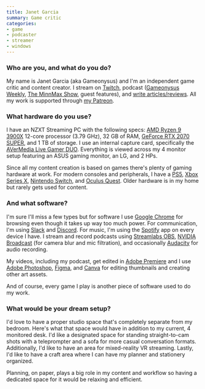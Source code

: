 ```yaml
---
title: Janet Garcia
summary: Game critic
categories:
- game
- podcaster
- streamer
- windows
---
```


### Who are you, and what do you do?

My name is Janet Garcia (aka Gameonysus) and I'm an independent game critic and content creator. I stream on [Twitch](https://www.twitch.tv/gameonysus "Janet's Twitch account."), podcast ([Gameonysus Weekly](https://gameonysusweekly.transistor.fm/ "Janet's gaming news podcast."), [The MinnMax Show](https://www.youtube.com/channel/UCiUhKqsBH-Is2VeC2sykEfg "A gaming show on YouTube."), guest features), and [write articles/reviews](https://pentopixels.com/ "Janet's game reviews and articles."). All my work is supported through [my Patreon](https://www.patreon.com/Gameonysus "Janet's Patreon account.").

### What hardware do you use?

I have an NZXT Streaming PC with the following specs: [AMD Ryzen 9 3900X][ryzen-9-3900x] 12-core processor (3.79 GHz), 32 GB of RAM, [GeForce RTX 2070 SUPER][geforce-rtx-2070-super], and 1 TB of storage. I use an internal capture card, specifically the [AVerMedia Live Gamer DUO][live-gamer-duo]. Everything is viewed across my 4 monitor setup featuring an ASUS gaming monitor, an LG, and 2 HPs.
 
Since all my content creation is based on games there's plenty of gaming hardware at work. For modern consoles and peripherals, I have a [PS5][], [Xbox Series X][xbox-series-x], [Nintendo Switch][switch.2], and [Oculus Quest][quest]. Older hardware is in my home but rarely gets used for content.

### And what software?

I'm sure I'll miss a few types but for software I use [Google Chrome][chrome] for browsing even though it takes up way too much power. For communication, I'm using [Slack][] and [Discord][]. For music, I'm using the [Spotify][] app on every device I have. I stream and record podcasts using [Streamlabs OBS][obs-studio], [NVIDIA Broadcast][broadcast] (for camera blur and mic filtration), and occasionally [Audacity][] for audio recording. 
 
My videos, including my podcast, get edited in [Adobe Premiere][premiere] and I use [Adobe Photoshop][photoshop], [Figma][], and [Canva][] for editing thumbnails and creating other art assets. 
 
And of course, every game I play is another piece of software used to do my work.

### What would be your dream setup?

I'd love to have a proper studio space that's completely separate from my bedroom. Here's what that space would have in addition to my current, 4 monitored desk. I'd like a designated space for standing straight-to-cam shots with a teleprompter and a sofa for more casual conversation formats. Additionally, I'd like to have an area for mixed-reality VR streaming. Lastly, I'd like to have a craft area where I can have my planner and stationery organized. 

Planning, on paper, plays a big role in my content and workflow so having a dedicated space for it would be relaxing and efficient.

[audacity]: https://sourceforge.net/projects/audacity/ "An open-source, cross-platform audio editor."
[broadcast]: https://www.nvidia.com/en-us/geforce/broadcasting/broadcast-app/ "Streaming software."
[canva]: https://www.canva.com/ "Web-based design software."
[chrome]: https://www.google.com/intl/en/chrome/browser/ "A WebKit-based browser, where each tab runs in its own thread."
[discord]: https://discordapp.com/ "A voice and text chat service."
[figma]: https://www.figma.com/ "A collaborative design prototype service."
[geforce-rtx-2070-super]: https://www.nvidia.com/en-us/geforce/graphics-cards/rtx-2070-super/ "A GPU."
[live-gamer-duo]: https://www.avermedia.com/us/product-detail/GC570D "A video capture card."
[obs-studio]: https://obsproject.com/ "Video recording and streaming software."
[photoshop]: https://www.adobe.com/products/photoshop.html "A bitmap image editor."
[premiere]: https://www.adobe.com/products/premiere.html "A video editing suite."
[ps5]: https://www.playstation.com/en-us/ps5/ "A game console."
[quest]: https://www.oculus.com/quest/ "An all-in-one VR headset."
[ryzen-9-3900x]: https://www.amd.com/en/products/cpu/amd-ryzen-9-3900x "A CPU."
[slack]: https://slack.com/ "A collaboration service."
[spotify]: https://www.spotify.com/us/ "A music streaming service."
[switch.2]: https://www.nintendo.com/switch/ "A gaming console."
[xbox-series-x]: https://www.xbox.com/en-us/consoles/xbox-series-x "A game console."
